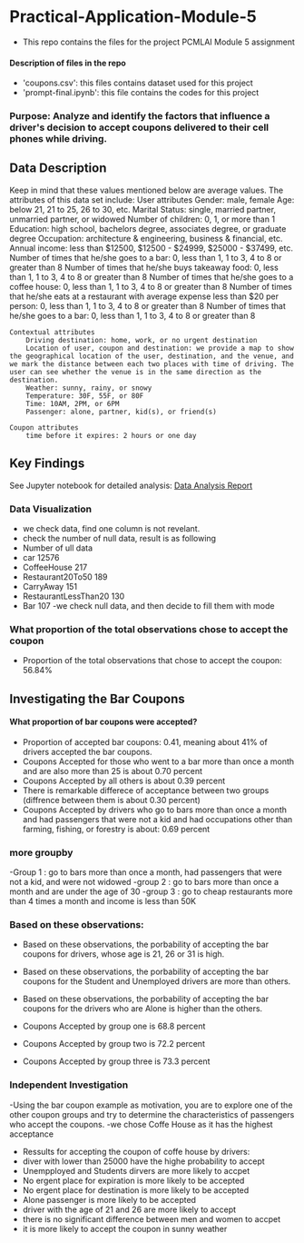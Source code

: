 # Practical-Application-Module-5
- This repo contains the files for the project PCMLAI Module 5 assignment 
#### Description of files in the repo
- 'coupons.csv': this files contains dataset used for this project 
- 'prompt-final.ipynb': this file contains the codes for this project 
### Purpose: Analyze and identify the factors that influence a driver's decision to accept coupons delivered to their cell phones while driving.

## Data Description
Keep in mind that these values mentioned below are average values.
The attributes of this data set include:
    User attributes
        Gender: male, female
        Age: below 21, 21 to 25, 26 to 30, etc.
        Marital Status: single, married partner, unmarried partner, or widowed
        Number of children: 0, 1, or more than 1
        Education: high school, bachelors degree, associates degree, or graduate degree
        Occupation: architecture & engineering, business & financial, etc.
        Annual income: less than $12500, $12500 - $24999, $25000 - $37499, etc.
        Number of times that he/she goes to a bar: 0, less than 1, 1 to 3, 4 to 8 or greater than 8
        Number of times that he/she buys takeaway food: 0, less than 1, 1 to 3, 4 to 8 or greater than 8
        Number of times that he/she goes to a coffee house: 0, less than 1, 1 to 3, 4 to 8 or greater than 8
        Number of times that he/she eats at a restaurant with average expense less than $20 per person: 0, less than 1, 1 to 3, 4 to 8 or greater than 8
        Number of times that he/she goes to a bar: 0, less than 1, 1 to 3, 4 to 8 or greater than 8

    Contextual attributes
        Driving destination: home, work, or no urgent destination
        Location of user, coupon and destination: we provide a map to show the geographical location of the user, destination, and the venue, and we mark the distance between each two places with time of driving. The user can see whether the venue is in the same direction as the destination.
        Weather: sunny, rainy, or snowy
        Temperature: 30F, 55F, or 80F
        Time: 10AM, 2PM, or 6PM
        Passenger: alone, partner, kid(s), or friend(s)

    Coupon attributes
        time before it expires: 2 hours or one day


## Key Findings
See Jupyter notebook for detailed analysis: [Data Analysis Report](prompt-final.ipynb)

### Data Visualization 
- we check data, find one column is not revelant.
- check the number of null data, result is as following 
- Number of ull data 
- car                     12576
- CoffeeHouse               217
- Restaurant20To50          189
- CarryAway                 151
- RestaurantLessThan20      130
- Bar                       107
-we check null data, and then decide to fill them with mode 

### What proportion of the total observations chose to accept the coupon
- Proportion of the total observations that chose to accept the coupon: 56.84%

## Investigating the Bar Coupons
#### What proportion of bar coupons were accepted? 
- Proportion of accepted bar coupons: 0.41, meaning about 41% of drivers accepted the bar coupons.
- Coupons Accepted for those who went to a bar more than once a month and are also more than 25 is about 0.70 percent
- Coupons Accepted by all others is about 0.39 percent
- There is remarkable differece of acceptance between two groups (diffrence between them is about 0.30 percent)
- Coupons Accepted by drivers who go to bars more than once a month and had passengers that were not a kid and had occupations other than farming, fishing, or forestry is about:
        0.69 percent

### more groupby 
-Group 1 : go to bars more than once a month, had passengers that were not a kid, and were not widowed
-group 2 : go to bars more than once a month and are under the age of 30
-group 3 : go to cheap restaurants more than 4 times a month and income is less than 50K

### Based on these observations: 
- Based on these observations, the porbability of accepting the bar coupons for drivers, whose age is 21, 26 or 31 is high.
- Based on these observations, the porbability of accepting the bar coupons for the Student and Unemployed drivers are more than others.
- Based on these observations, the porbability of accepting the bar coupons for the drivers who are Alone is higher than the others.

- Coupons Accepted by group one is 68.8 percent
- Coupons Accepted by group two is 72.2 percent
- Coupons Accepted by group three is 73.3 percent

### Independent Investigation
-Using the bar coupon example as motivation, you are to explore one of the other coupon groups and try to determine the characteristics of passengers who accept the coupons. 
-we chose Coffe House as it has the highest acceptance
- Ressults for accepting the coupon of coffe house by drivers:
- diver with lower than 25000 have the highe probability to accept
- Unempployed and Students dirvers are more likely to accpet
- No ergent place for expiration is more likely to be accepted
- No ergent place for destination is more likely to be accepted
- Alone passenger is more likely to be accepted
- driver with the age of 21 and 26 are more likely to accept
- there is no significant difference between men and women to accpet
- it is more likely to accept the coupon in sunny weather
